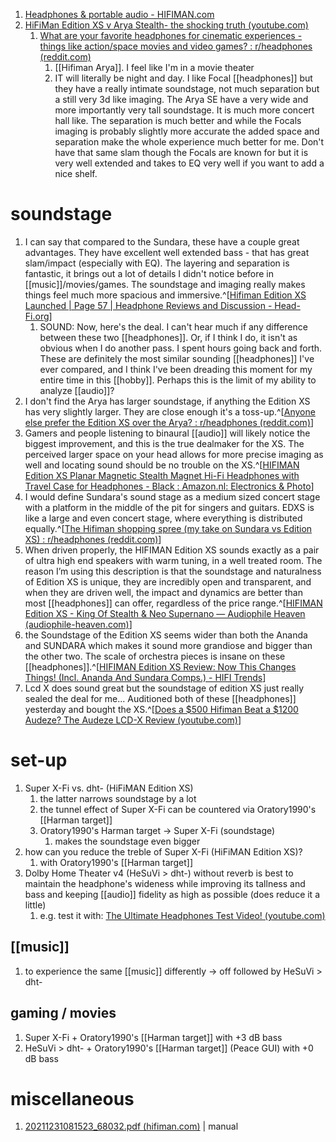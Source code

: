 1. [Headphones & portable audio - HIFIMAN.com](https://www.hifiman.com/products/detail/315)
2. [HiFiMan Edition XS v Arya Stealth- the shocking truth (youtube.com)](https://www.youtube.com/watch?v=DEEhqsASBj0)
	1. [What are your favorite headphones for cinematic experiences - things like action/space movies and video games? : r/headphones (reddit.com)](https://www.reddit.com/r/headphones/comments/zblj0h/what_are_your_favorite_headphones_for_cinematic/)
		1. [[Hifiman Arya]]. I feel like I'm in a movie theater
		2. IT will literally be night and day. I like Focal [[headphones]] but they have a really intimate soundstage, not much separation but a still very 3d like imaging. The Arya SE have a very wide and more importantly very tall soundstage. It is much more concert hall like. The separation is much better and while the Focals imaging is probably slightly more accurate the added space and separation make the whole experience much better for me. Don't have that same slam though the Focals are known for but it is very well extended and takes to EQ very well if you want to add a nice shelf.

# soundstage
1. I can say that compared to the Sundara, these have a couple great advantages. They have excellent well extended bass - that has great slam/impact (especially with EQ). The layering and separation is fantastic, it brings out a lot of details I didn't notice before in [[music]]/movies/games. The soundstage and imaging really makes things feel much more spacious and immersive.^[[Hifiman Edition XS Launched | Page 57 | Headphone Reviews and Discussion - Head-Fi.org](https://www.head-fi.org/threads/hifiman-edition-xs-launched.960155/page-57)]
	1. SOUND: Now, here's the deal. I can't hear much if any difference between these two [[headphones]]. Or, if I think I do, it isn't as obvious when I do another pass. I spent hours going back and forth. These are definitely the most similar sounding [[headphones]] I've ever compared, and I think I've been dreading this moment for my entire time in this [[hobby]]. Perhaps this is the limit of my ability to analyze [[audio]]?
2. I don't find the Arya has larger soundstage, if anything the Edition XS has very slightly larger. They are close enough it's a toss-up.^[[Anyone else prefer the Edition XS over the Arya? : r/headphones (reddit.com)](https://www.reddit.com/r/headphones/comments/y6y1wt/anyone_else_prefer_the_edition_xs_over_the_arya/)]
3. Gamers and people listening to binaural [[audio]] will likely notice the biggest improvement, and this is the true dealmaker for the XS. The perceived larger space on your head allows for more precise imaging as well and locating sound should be no trouble on the XS.^[[HIFIMAN Edition XS Planar Magnetic Stealth Magnet Hi-Fi Headphones with Travel Case for Headphones - Black : Amazon.nl: Electronics & Photo](https://www.amazon.nl/-/en/XS-Magnetic-Headphones-Travel-Case/dp/B0BTYSTNBF)]
4. I would define Sundara's sound stage as a medium sized concert stage with a platform in the middle of the pit for singers and guitars. EDXS is like a large and even concert stage, where everything is distributed equally.^[[The Hifiman shopping spree (my take on Sundara vs Edition XS) : r/headphones (reddit.com)](https://www.reddit.com/r/headphones/comments/u3lmvb/the_hifiman_shopping_spree_my_take_on_sundara_vs/)]
5. When driven properly, the HIFIMAN Edition XS sounds exactly as a pair of ultra high end speakers with warm tuning, in a well treated room. The reason I’m using this description is that the soundstage and naturalness of Edition XS is unique, they are incredibly open and transparent, and when they are driven well, the impact and dynamics are better than most [[headphones]] can offer, regardless of the price range.^[[HIFIMAN Edition XS - King Of Stealth & Neo Supernano — Audiophile Heaven (audiophile-heaven.com)](https://www.audiophile-heaven.com/2022/04/hifiman-edition-xs-king-of-stealth-neo-supernano.html)]
6. the Soundstage of the Edition XS seems wider than both the Ananda and SUNDARA which makes it sound more grandiose and bigger than the other two. The scale of orchestra pieces is insane on these [[headphones]].^[[HIFIMAN Edition XS Review: Now This Changes Things! (Incl. Ananda And Sundara Comps.) - HIFI Trends](https://hifitrends.com/2022/02/09/hifiman-edition-xs-planar-magnetic-headphone-review-now-this-changes-things-incl-ananda-and-sundara-comps/)]
7. Lcd X does sound great but the soundstage of edition XS just really sealed the deal for me... Auditioned both of these [[headphones]] yesterday and bought the XS.^[[Does a $500 Hifiman Beat a $1200 Audeze? The Audeze LCD-X Review (youtube.com)](https://www.youtube.com/watch?v=WGfJJr8Z1oM)]

# set-up
1. Super X-Fi vs. dht- (HiFiMAN Edition XS)
	1. the latter narrows soundstage by a lot
	2. the tunnel effect of Super X-Fi can be countered via Oratory1990's [[Harman target]]
	3. Oratory1990's Harman target → Super X-Fi (soundstage)
		1. makes the soundstage even bigger
2. how can you reduce the treble of Super X-Fi (HiFiMAN Edition XS)?
	1. with Oratory1990's [[Harman target]]
3. Dolby Home Theater v4 (HeSuVi > dht-) without reverb is best to maintain the headphone's wideness while improving its tallness and bass and keeping [[audio]] fidelity as high as possible (does reduce it a little)
	1. e.g. test it with: [The Ultimate Headphones Test Video! (youtube.com)](https://www.youtube.com/watch?v=tezCWPLwu3Q)

## [[music]]
1. to experience the same [[music]] differently → off followed by HeSuVi > dht-

## gaming / movies
1. Super X-Fi + Oratory1990's [[Harman target]] with +3 dB bass
2. HeSuVi > dht- + Oratory1990's [[Harman target]] (Peace GUI) with +0 dB bass

# miscellaneous
1. [20211231081523_68032.pdf (hifiman.com)](https://hifiman.com/attachments/file/20211231/20211231081523_68032.pdf) | manual